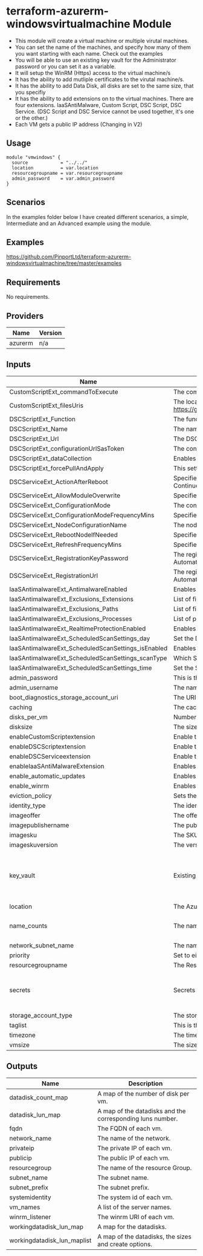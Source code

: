 # terraform-azurerm-windowsvirtualmachine Module

* This module will create a virtual machine or multiple virutal machines.
* You can set the name of the machines, and specify how many of them you want starting with each name. Check out the examples
* You will be able to use an existing key vault for the Administrator password or you can set it as a variable.
* It will setup the WinRM (Https) access to the virtual machine/s
* It has the ability to add mutliple certificates to the virutal machine/s.
* It has the ability to add Data Disk, all disks are set to the same size, that you specifiy
* It has the ability to add extensions on to the virtual machines. There are four extensions. IaaSAntiMalware, Custom Script, DSC Script, DSC Service. (DSC Script and DSC Service cannot be used together, it's one or the other.)
* Each VM gets a public IP address (Changing in V2)

## Usage

``` hcl
module "vmwindows" {
  source            = "../../"
  location          = var.location
  resourcegroupname = var.resourcegroupname
  admin_password    = var.admin_password
}
```

## Scenarios

In the examples folder below I have created different scenarios, a simple, Intermediate and an Advanced example using the module.

## Examples

https://github.com/PinportLtd/terraform-azurerm-windowsvirtualmachine/tree/master/examples

## Requirements

No requirements.

## Providers

| Name | Version |
|------|---------|
| azurerm | n/a |

## Inputs

| Name | Description | Type | Default | Required |
|------|-------------|------|---------|:--------:|
| CustomScriptExt\_commandToExecute | The command to run e.g. powershell.exe -Command ./chocolatey.ps1; exit 0; . | `string` | `""` | no |
| CustomScriptExt\_filesUris | The location URL of the script to run e.g. https://gist.githubusercontent.com/Russtym/29dd88d6b14af89a715646c73bd03c38/raw/61e9b904164a69344364976159b34f2a66f3b6ad/installchocolatey.ps1. | `list` | `[]` | no |
| DSCScriptExt\_Function | The function you want to run e.g. PowershellDSC. | `string` | `""` | no |
| DSCScriptExt\_Name | The name of the script you want to run. e.g. PowerShellDSC.ps1. | `string` | `""` | no |
| DSCScriptExt\_Url | The DSC script URL of the zip file. e.g. https://f34rd364yga367.blob.core.windows.net/dsccontainer/PowershellDSC.ps1.zip. | `string` | `""` | no |
| DSCScriptExt\_configurationUrlSasToken | The configuration URL sas token, from the storage account, where you are getting the DSC file from. | `string` | `""` | no |
| DSCScriptExt\_dataCollection | Enables for disables elemetry collection. | `string` | `"enable"` | no |
| DSCScriptExt\_forcePullAndApply | This setting is designed to enhance the experience of working with the extension to register nodes with Azure Automation DSC. | `bool` | `false` | no |
| DSCServiceExt\_ActionAfterReboot | Specifies what happens after a reboot when applying a configuration. Valid options are ContinueConfiguration and StopConfiguration. Default value is ContinueConfiguration. | `string` | `"continueConfiguration"` | no |
| DSCServiceExt\_AllowModuleOverwrite | Specifies whether LCM overwrites existing modules on the node. Default value is false. | `bool` | `true` | no |
| DSCServiceExt\_ConfigurationMode | The configuration node can be set to one of three possibilities ApplyOnly, ApplyandMonitor, and ApplyandAutoCorrect. The default value is ApplyandMonitor. | `string` | `"ApplyAndAutoCorrect"` | no |
| DSCServiceExt\_ConfigurationModeFrequencyMins | Specifies how often LCM validates the current configuration. Default value is 15. Minimum value is 15. | `number` | `15` | no |
| DSCServiceExt\_NodeConfigurationName | The node configuration name e.g. PowerShellDSC.localhost. | `string` | `""` | no |
| DSCServiceExt\_RebootNodeIfNeeded | Specifies whether a node can be automatically rebooted if a DSC operation requests it. Default value is false. | `bool` | `true` | no |
| DSCServiceExt\_RefreshFrequencyMins | Specifies how often LCM attempts to check with the Automation account for updates. Default value is 30. Minimum value is 15. | `number` | `30` | no |
| DSCServiceExt\_RegistrationKeyPassword | The registration key password. This can be found using the following command: Get-AzAutomationRegistrationInfo -ResourceGroupName AzureAutomationRg -AutomationAccountName AzureAutomation. | `string` | `""` | no |
| DSCServiceExt\_RegistrationUrl | The registration URL. This can be found using the following command: Get-AzAutomationRegistrationInfo -ResourceGroupName AzureAutomationRg -AutomationAccountName AzureAutomation. | `string` | `""` | no |
| IaaSAntimalwareExt\_AntimalwareEnabled | Enables the antimalware in the extension. | `string` | `"true"` | no |
| IaaSAntimalwareExt\_Exclusions\_Extensions | List of file extensions to exclude. | `string` | `""` | no |
| IaaSAntimalwareExt\_Exclusions\_Paths | List of files or paths to exclude. | `string` | `""` | no |
| IaaSAntimalwareExt\_Exclusions\_Processes | List of process to exclude. | `string` | `""` | no |
| IaaSAntimalwareExt\_RealtimeProtectionEnabled | Enables the antimalware realtime protection. | `string` | `"true"` | no |
| IaaSAntimalwareExt\_ScheduledScanSettings\_day | Set the Day settings. | `string` | `"1"` | no |
| IaaSAntimalwareExt\_ScheduledScanSettings\_isEnabled | Enables the scheduled scan. | `string` | `"true"` | no |
| IaaSAntimalwareExt\_ScheduledScanSettings\_scanType | Which Scan Type to run. | `string` | `"Quick"` | no |
| IaaSAntimalwareExt\_ScheduledScanSettings\_time | Set the Scan time. | `string` | `"120"` | no |
| admin\_password | This is the Administrator's Password. Use If you are not storing the password in a key vault. | `string` | `"PassWORD@123!DoNOTuseTHIS!AlthoughItIsSoLongMayBE1tWillBeOK!"` | no |
| admin\_username | The name of the Administrator. | `string` | `"azureadmin"` | no |
| boot\_diagnostics\_storage\_account\_uri | The URI of the storage account where you are storing the boot diags. - see examples for help. | `map` | `{}` | no |
| caching | The caching of the OS Disk. | `string` | `"ReadWrite"` | no |
| disks\_per\_vm | Number of disk per VM. | `number` | `0` | no |
| disksize | The size of the disk in GB. This will apply to all Data Disks. | `number` | `32` | no |
| enableCustomScriptextension | Enable the Custom Script extension. | `bool` | `false` | no |
| enableDSCScriptextension | Enable the DSC Script extension. | `bool` | `false` | no |
| enableDSCServiceextension | Enable the DSC service extension. | `bool` | `false` | no |
| enableIaaSAntiMalwareExtension | Enables the IaaSAntiMalware extension. | `bool` | `false` | no |
| enable\_automatic\_updates | Enables auto updates on the VM/s. | `bool` | `true` | no |
| enable\_winrm | Enables WinRM - see examples for help. | `map` | `{}` | no |
| eviction\_policy | Sets the eviction policy if the VM is set to use azure Spot. The only available option is to deallocate at the moment. | `string` | `"Deallocate"` | no |
| identity\_type | The identity type can be set to systemassigned or userassigned. | `string` | `"SystemAssigned"` | no |
| imageoffer | The offer of the image e.g. WindowsServer. | `string` | `"WindowsServer"` | no |
| imagepublishername | The publishers name of the image e.g. MicrosoftWindowsServer. | `string` | `"MicrosoftWindowsServer"` | no |
| imagesku | The SKU of the image e.g. 2019-DataCenter. | `string` | `"2019-DataCenter"` | no |
| imageskuversion | The version of the SKU of the image e.g. latest. | `string` | `"latest"` | no |
| key\_vault | Existing Key Vault Settings. | <pre>map(object({<br>    key_vault_resource_group  = string<br>    key_vault_name            = string<br>    key_vault_secret_password = string<br>  }))</pre> | `{}` | no |
| location | The Azure location of the Resource Group. | `any` | n/a | yes |
| name\_counts | The name and number of machines. | `map(number)` | <pre>{<br>  "foo": 1<br>}</pre> | no |
| network\_subnet\_name | The name of the subnet. | `string` | `"Frontend"` | no |
| priority | Set to either Regular or Spot. To use azure spot set to Spot. | `string` | `"Regular"` | no |
| resourcegroupname | The Resource Group Name. | `any` | n/a | yes |
| secrets | Secrets are the certificates - see examples for help. | <pre>map(object({<br>    store = string<br>    url   = string<br>  }))</pre> | `{}` | no |
| storage\_account\_type | The storage account type can be one of three options. | `string` | `"Standard_LRS"` | no |
| taglist | This is the tags for the project. | `map(string)` | `{}` | no |
| timezone | The timezone for the VM/s. | `string` | `"GMT Standard Time"` | no |
| vmsize | The size of the VM/s. | `string` | `"Standard_B2ms"` | no |

## Outputs

| Name | Description |
|------|-------------|
| datadisk\_count\_map | A map of the number of disk per vm. |
| datadisk\_lun\_map | A map of the datadisks and the corresponding luns number. |
| fqdn | The FQDN of each vm. |
| network\_name | The name of the network. |
| privateip | The private IP of each vm. |
| publicip | The public IP of each vm. |
| resourcegroup | The name of the resource Group. |
| subnet\_name | The subnet name. |
| subnet\_prefix | The subnet prefix. |
| systemidentity | The system id of each vm. |
| vm\_names | A list of the server names. |
| winrm\_listener | The winrm URl of each vm. |
| workingdatadisk\_lun\_map | A map for the datadisks. |
| workingdatadisk\_lun\_maplist | A map of the datadisks, the sizes and create options. |

